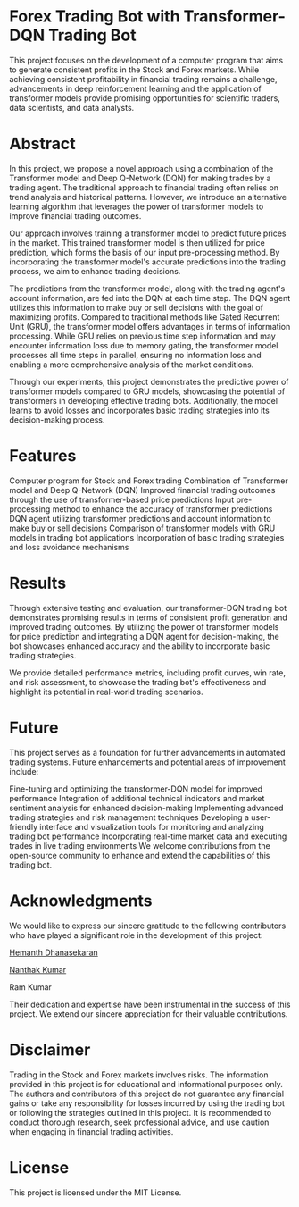 # Forex Trading Bot with Transformer-DQN Trading Bot

This project focuses on the development of a computer program that aims to generate consistent profits in the Stock and Forex markets. While achieving consistent profitability in financial trading remains a challenge, advancements in deep reinforcement learning and the application of transformer models provide promising opportunities for scientific traders, data scientists, and data analysts.

# Abstract
In this project, we propose a novel approach using a combination of the Transformer model and Deep Q-Network (DQN) for making trades by a trading agent. The traditional approach to financial trading often relies on trend analysis and historical patterns. However, we introduce an alternative learning algorithm that leverages the power of transformer models to improve financial trading outcomes.

Our approach involves training a transformer model to predict future prices in the market. This trained transformer model is then utilized for price prediction, which forms the basis of our input pre-processing method. By incorporating the transformer model's accurate predictions into the trading process, we aim to enhance trading decisions.

The predictions from the transformer model, along with the trading agent's account information, are fed into the DQN at each time step. The DQN agent utilizes this information to make buy or sell decisions with the goal of maximizing profits. Compared to traditional methods like Gated Recurrent Unit (GRU), the transformer model offers advantages in terms of information processing. While GRU relies on previous time step information and may encounter information loss due to memory gating, the transformer model processes all time steps in parallel, ensuring no information loss and enabling a more comprehensive analysis of the market conditions.

Through our experiments, this project demonstrates the predictive power of transformer models compared to GRU models, showcasing the potential of transformers in developing effective trading bots. Additionally, the model learns to avoid losses and incorporates basic trading strategies into its decision-making process.

# Features
Computer program for Stock and Forex trading
Combination of Transformer model and Deep Q-Network (DQN)
Improved financial trading outcomes through the use of transformer-based price predictions
Input pre-processing method to enhance the accuracy of transformer predictions
DQN agent utilizing transformer predictions and account information to make buy or sell decisions
Comparison of transformer models with GRU models in trading bot applications
Incorporation of basic trading strategies and loss avoidance mechanisms

# Results
Through extensive testing and evaluation, our transformer-DQN trading bot demonstrates promising results in terms of consistent profit generation and improved trading outcomes. By utilizing the power of transformer models for price prediction and integrating a DQN agent for decision-making, the bot showcases enhanced accuracy and the ability to incorporate basic trading strategies.

We provide detailed performance metrics, including profit curves, win rate, and risk assessment, to showcase the trading bot's effectiveness and highlight its potential in real-world trading scenarios.

# Future 
This project serves as a foundation for further advancements in automated trading systems. Future enhancements and potential areas of improvement include:

Fine-tuning and optimizing the transformer-DQN model for improved performance
Integration of additional technical indicators and market sentiment analysis for enhanced decision-making
Implementing advanced trading strategies and risk management techniques
Developing a user-friendly interface and visualization tools for monitoring and analyzing trading bot performance
Incorporating real-time market data and executing trades in live trading environments
We welcome contributions from the open-source community to enhance and extend the capabilities of this trading bot.



# Acknowledgments
We would like to express our sincere gratitude to the following contributors who have played a significant role in the development of this project:

[Hemanth Dhanasekaran](https://github.com/hemanth1999k)

[Nanthak Kumar](https://github.com/nantha42)

Ram Kumar

Their dedication and expertise have been instrumental in the success of this project. We extend our sincere appreciation for their valuable contributions.

# Disclaimer

Trading in the Stock and Forex markets involves risks. The information provided in this project is for educational and informational purposes only. The authors and contributors of this project do not guarantee any financial gains or take any responsibility for losses incurred by using the trading bot or following the strategies outlined in this project. It is recommended to conduct thorough research, seek professional advice, and use caution when engaging in financial trading activities.

# License

This project is licensed under the MIT License.
